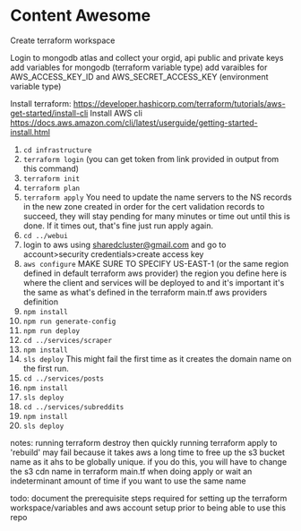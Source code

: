 # Content Awesome

Create terraform workspace


Login to mongodb atlas and collect your orgid, api public and private keys
add variables for mongodb (terraform variable type)
add varaibles for AWS_ACCESS_KEY_ID and AWS_SECRET_ACCESS_KEY (environment variable type)

Install terraform:
https://developer.hashicorp.com/terraform/tutorials/aws-get-started/install-cli
Install AWS cli
https://docs.aws.amazon.com/cli/latest/userguide/getting-started-install.html

1. `cd infrastructure`
2. `terraform login` (you can get token from link provided in output from this command)
3. `terraform init`
4. `terraform plan`
5. `terraform apply` You need to update the name servers to the NS records in the new zone created in order for the cert validation records to succeed, they will stay pending for many minutes or time out until this is done. If it times out, that's fine just run apply again.
6. `cd ../webui`
7. login to aws using sharedcluster@gmail.com and go to account>security credentials>create access key
8. `aws configure` MAKE SURE TO SPECIFY US-EAST-1 (or the same region defined in default terraform aws provider) the region you define here is where the client and services will be deployed to and it's important it's the same as what's defined in the terraform main.tf aws providers definition
9. `npm install`
10. `npm run generate-config`
11. `npm run deploy`
12. `cd ../services/scraper`
13. `npm install`
14. `sls deploy` This might fail the first time as it creates the domain name on the first run.
15. `cd ../services/posts`
16. `npm install`
17. `sls deploy`
18. `cd ../services/subreddits`
19. `npm install`
20. `sls deploy`

notes:
running terraform destroy then quickly running terraform apply to 'rebuild' may fail because it takes aws a long time to free up the s3 bucket name as it ahs to be globally unique. if you do this, you will have to change the s3 cdn name in terraform main.tf when doing apply or wait an indeterminant amount of time if you want to use the same name

todo:
document the prerequisite steps required for setting up the terraform workspace/variables and aws account setup prior to being able to use this repo
